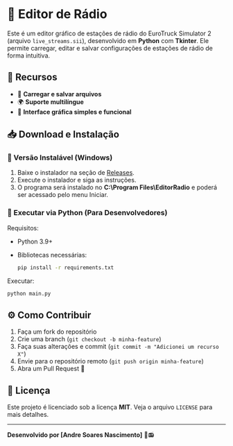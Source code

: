 # 🎵 Editor de Rádio

Este é um editor gráfico de estações de rádio do EuroTruck Simulator 2 (arquivo `live_streams.sii`), desenvolvido em **Python** com **Tkinter**. Ele permite carregar, editar e salvar configurações de estações de rádio de forma intuitiva.

## 🚀 Recursos

- 📂 **Carregar e salvar arquivos**
- 🌍 **Suporte multilíngue**
- 🎨 **Interface gráfica simples e funcional**

## 📥 Download e Instalação

### 🔹 Versão Instalável (Windows)

1. Baixe o instalador na seção de [Releases](https://github.com/seu-usuario/editor-radio/releases).
2. Execute o instalador e siga as instruções.
3. O programa será instalado no **C:\Program Files\EditorRadio** e poderá ser acessado pelo menu Iniciar.

### 🔹 Executar via Python (Para Desenvolvedores)

Requisitos:

- Python 3.9+
- Bibliotecas necessárias:
  
  ```bash
  pip install -r requirements.txt
  ```

Executar:

```bash
python main.py
```

## ⚙️ Como Contribuir

1. Faça um fork do repositório
2. Crie uma branch (`git checkout -b minha-feature`)
3. Faça suas alterações e commit (`git commit -m "Adicionei um recurso X"`)
4. Envie para o repositório remoto (`git push origin minha-feature`)
5. Abra um Pull Request 🚀

## 📜 Licença

Este projeto é licenciado sob a licença **MIT**. Veja o arquivo `LICENSE` para mais detalhes.

---

**Desenvolvido por [Andre Soares Nascimento]** 🚛📻

